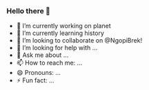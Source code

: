 ### Hello there 👋

- 🔭 I’m currently working on planet
- 🌱 I’m currently learning history
- 👯 I’m looking to collaborate on @NgopiBrek!
- 🤔 I’m looking for help with ...
- 💬 Ask me about ...
- 📫 How to reach me: ...
- 😄 Pronouns: ...
- ⚡ Fun fact: ...

